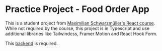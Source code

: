 # Practice Project - Food Order App

This is a student project from [Maximilian Schwarzmüller's React course](https://www.udemy.com/course/react-the-complete-guide-incl-redux).
While not required by the course, this project is in Typescript and use additional libraries like Tailwindcss, Framer Motion and React Hook Form.

This [backend](https://github.com/academind/react-complete-guide-course-resources/tree/main/code/18%20Practice%20Project%20-%20Food%20Order/01-starting-project/backend) is required.